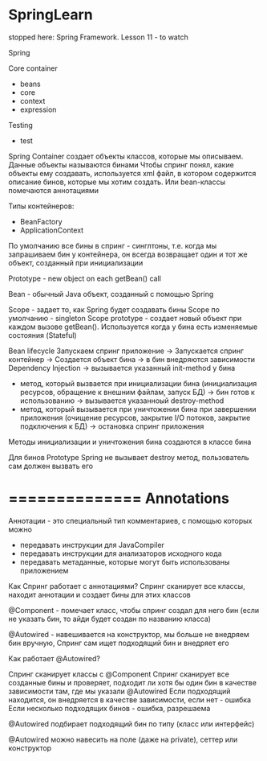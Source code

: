# SpringLearn

stopped here: Spring Framework. Lesson 11 - to watch

Spring

Core container
- beans
- core
- context
- expression

Testing
- test

Spring Container создает объекты классов, которые мы описываем. Данные объекты называются бинами
Чтобы спринг понял, какие объекты ему создавать, используется xml файл,
в котором содержится описание бинов, которые мы хотим создать.
Или bean-классы помечаются аннотациями

Типы контейнеров:
- BeanFactory
- ApplicationContext

По умолчанию все бины в спринг - синглтоны, т.е. когда мы запрашиваем бин у контейнера, он всегда возвращает один и тот же объект, созданный при инициализации

Prototype - new object on each getBean() call

Bean - обычный Java объект, созданный с помощью Spring

Scope - задает то, как Spring будет создавать бины
Scope по умолчанию - singleton
Scope prototype - создает новый объект при каждом вызове getBean(). Используется когда у бина есть изменяемые состояния (Stateful)

Bean lifecycle
Запускаем спринг приложение
-> Запускается спринг контейнер
-> Создается объект бина
-> в бин внедряются зависимости Dependency Injection
-> вызывается указанный init-method у бина
- метод, который вызвается при инициализации бина (инициализация ресурсов, обращение к внешним файлам, запуск БД)
-> бин готов к использованию
-> вызывается указанноый destroy-method
- метод, который вызывается при уничтожении бина при завершении приложения (очищение ресурсов, закрытие I/O потоков, закрытие подключения к БД)
-> остановка спринг приложения

Методы инициализации и уничтожения бина создаются в классе бина

Для бинов Prototype Spring не вызывает destroy метод,
пользователь сам должен вызвать его

==============
Annotations
==============
Аннотации - это специальный тип комментариев, с помощью которых можно
- передавать инструкции для JavaCompiler
- передавать инструкции для анализаторов исходного кода
- передавать метаданные, которые могут быть использованы приложением

Как Спринг работает с аннотациями?
Спринг сканирует все классы, находит аннотации и создает бины для этих классов

@Component - помечает класс, чтобы спринг создал для него бин (если не указать бин, то айди будет создан по названию класса)

@Autowired - навешивается на конструктор, мы больше не внедряем бин вручную, Спринг сам ищет подходящий бин и внедряет его

Как работает @Autowired?

Спринг сканирует классы с @Component
Спринг сканирует все созданные бины и проверяет, подходит ли хотя бы один бин в качестве зависимости там, где мы указали @Autowired
Если подходящий находится, он внедряется в качестве зависимости, если нет - ошибка
Если несколько подходящих бинов - ошибка, разрешаема

@Autowired подбирает подходящий бин по типу (класс или интерфейс)

@Autowired можно навесить на поле (даже на private), сеттер или конструктор